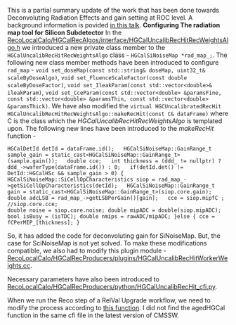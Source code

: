 This is a partial summary update of the work that has been done towards Deconvoluting Radiation Effects and gain setting at ROC level.
A background information is povided [in this talk](https://indico.cern.ch/event/933714/contributions/3924245/). 
**Configuring The radiation map tool for Silicon Subdetector**
In the [RecoLocalCalo/HGCalRecAlgos/interface/HGCalUncalibRecHitRecWeightsAlgo.h](https://github.com/adas1994/cmssw/blob/GainProject/RecoLocalCalo/HGCalRecAlgos/interface/HGCalUncalibRecHitRecWeightsAlgo.h) we introduced a new private class member to the `HGCalUncalibRecHitRecWeightsAlgo` class - `HGCalSiNoiseMap *rad_map_;`.
The following new class member methods have been introduced to configure `rad_map` - `void set_doseMap(const std::string& doseMap, uint32_t& scaleByDoseAlgo)`, `void set_FluenceScaleFactor(const double scaleByDoseFactor)`, `void set_IleakParam(const std::vector<double>& ileakParam)`, `void set_CceParam(const std::vector<double> &paramsFine,
                    const std::vector<double> &paramsThin,
                    const std::vector<double> &paramsThick)`. We have also modified the `virtual HGCUncalibratedRecHit HGCalUncalibRecHitRecWeightsAlgo::makeRecHit(const C& dataFrame)` where C is the class which the *HGCalUncalibRecHitRecWeightsAlgo* is templated upon. The following new lines have been introduced to the *makeRecHit* function -
                    
`HGCalDetId detId = dataFrame.id();  
 HGCalSiNoiseMap::GainRange_t sample_gain = static_cast<HGCalSiNoiseMap::GainRange_t> (sample.gain());  
 double cce;  
 int thickness = (ddd_ != nullptr) ? ddd_->waferType(dataFrame.id()) : 0;  
 if(detId.det() != DetId::HGCalHSc && sample_gain > 0) {  
      HGCalSiNoiseMap::SiCellOpCharacteristics siop = rad_map_->getSiCellOpCharacteristics(detId);  
      HGCalSiNoiseMap::GainRange_t gain = static_cast<HGCalSiNoiseMap::GainRange_t>(siop.core.gain);  
      double adcLSB = rad_map_->getLSBPerGain()[gain];  
      cce = siop.mipfC ; //siop.core.cce;                                                                                                 
      double noise = siop.core.noise;
      double mipADC = double(siop.mipADC);
      bool isBusy = (isTDC);
      double nmips = rawADC/mipADC;
}else {
      cce = fCPerMIP_[thickness];
    }
`
  
So, it has added the code for deconvoluting gain for SiNoiseMap. But, the case for SciNoiseMap is not yet solved.
To make these modifications compatible, we also had to modify this plugin module - [RecoLocalCalo/HGCalRecProducers/plugins/HGCalUncalibRecHitWorkerWeights.cc](https://github.com/adas1994/cmssw/blob/GainProject/RecoLocalCalo/HGCalRecProducers/plugins/HGCalUncalibRecHitWorkerWeights.cc#L62-L96).

Necessary parameters have also been introduced to [RecoLocalCalo/HGCalRecProducers/python/HGCalUncalibRecHit_cfi.py](https://github.com/adas1994/cmssw/blob/GainProject/RecoLocalCalo/HGCalRecProducers/python/HGCalUncalibRecHit_cfi.py).

When we run the Reco step of a RelVal Upgrade workflow, we need to modify the process according to [this function](https://github.com/cms-sw/cmssw/blob/master/SimCalorimetry/HGCalSimProducers/python/hgcalDigitizer_cfi.py#L251). I did not find the agedHGCal function in the same cfi file in the latest version of CMSSW. 


